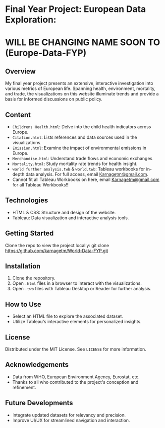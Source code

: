 # Final Year Project: European Data Exploration:

# WILL BE CHANGING NAME SOON TO (Europe-Data-FYP)

## Overview
My final year project presents an extensive, interactive investigation into various metrics of European life. Spanning health, environment, mortality, and trade, the visualizations on this website illuminate trends and provide a basis for informed discussions on public policy.

## Content
- `Childrens Health.html`: Delve into the child health indicators across Europe.
- `Citation.html`: Lists references and data sources used in the visualizations.
- `Emission.html`: Examine the impact of environmental emissions in Europe.
- `Merchandise.html`: Understand trade flows and economic exchanges.
- `Mortality.html`: Study mortality rate trends for health insight.
- `world further analysis.twb` & `world.twb`: Tableau workbooks for in-depth data analysis. For full access, email Karnagetm@gmail.com.
- Cannot fit all Tableau Workbooks on here, email Karnagetm@gmail.com for all Tableau Workbooks!!
  
## Technologies
- HTML & CSS: Structure and design of the website.
- Tableau: Data visualization and interactive analysis tools.

## Getting Started
Clone the repo to view the project locally:
git clone https://github.com/karnagetm/World-Data-FYP.git

## Installation
1. Clone the repository.
2. Open `.html` files in a browser to interact with the visualizations.
3. Open `.twb` files with Tableau Desktop or Reader for further analysis.

## How to Use
- Select an HTML file to explore the associated dataset.
- Utilize Tableau's interactive elements for personalized insights.

## License
Distributed under the MIT License. See `LICENSE` for more information.

## Acknowledgements
- Data from WHO, European Environment Agency, Eurostat, etc.
- Thanks to all who contributed to the project's conception and refinement.

## Future Developments
- Integrate updated datasets for relevancy and precision.
- Improve UI/UX for streamlined navigation and interaction.
















